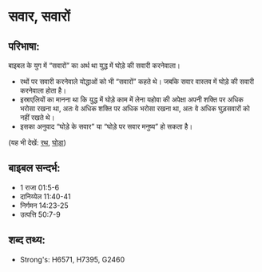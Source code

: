 # सवार, सवारों #

## परिभाषा: ##

बाइबल के युग में “सवारों” का अर्थ था युद्ध में घोड़े की सवारी करनेवाला।

* रथों पर सवारी करनेवाले योद्धाओं को भी “सवारों” कहते थे। जबकि सवार वास्तव में घोड़े की सवारी करनेवाला होता है।
* इस्राएलियों का मानना था कि युद्ध में घोड़े काम में लेना यहोवा की अपेक्षा अपनी शक्ति पर अधिक भरोसा रखना था, अतः वे अधिक शक्ति पर अधिक भरोसा रखना था, अतः वे अधिक घुड़सवारों को नहीं रखते थे।
* इसका अनुवाद “घोड़े के सवार” या “घोड़े पर सवार मनुष्य” हो सकता है।

(यह भी देखें: [रथ](../chariot.md), [घोड़ा](../horse.md))

## बाइबल सन्दर्भ: ##

* 1 राजा 01:5-6
* दानिय्येल 11:40-41
* निर्गमन 14:23-25
* उत्पत्ति 50:7-9

## शब्द तथ्य: ##

* Strong's: H6571, H7395, G2460
